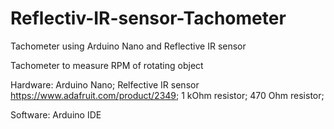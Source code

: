 # Reflectiv-IR-sensor-Tachometer
Tachometer using Arduino Nano and Reflective IR sensor

Tachometer to measure RPM of rotating object

Hardware: 
Arduino Nano;
Relfective IR sensor <https://www.adafruit.com/product/2349>;
1 kOhm resistor;
470 Ohm resistor;

Software:
Arduino IDE
